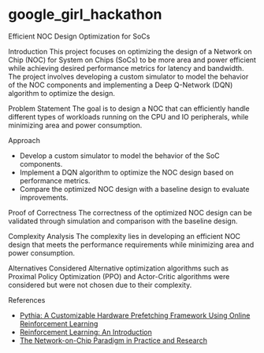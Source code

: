# google_girl_hackathon
Efficient NOC Design Optimization for SoCs

Introduction
This project focuses on optimizing the design of a Network on Chip (NOC) for System on Chips (SoCs) to be more area and power efficient while achieving desired performance metrics for latency and bandwidth. The project involves developing a custom simulator to model the behavior of the NOC components and implementing a Deep Q-Network (DQN) algorithm to optimize the design. 

Problem Statement
The goal is to design a NOC that can efficiently handle different types of workloads running on the CPU and IO peripherals, while minimizing area and power consumption. 

Approach
- Develop a custom simulator to model the behavior of the SoC components.
- Implement a DQN algorithm to optimize the NOC design based on performance metrics.
- Compare the optimized NOC design with a baseline design to evaluate improvements.

Proof of Correctness
The correctness of the optimized NOC design can be validated through simulation and comparison with the baseline design.

Complexity Analysis
The complexity lies in developing an efficient NOC design that meets the performance requirements while minimizing area and power consumption. 

Alternatives Considered
Alternative optimization algorithms such as Proximal Policy Optimization (PPO) and Actor-Critic algorithms were considered but were not chosen due to their complexity.

References
- [Pythia: A Customizable Hardware Prefetching Framework Using Online Reinforcement Learning](https://arxiv.org/pdf/2109.12021.pdf)
- [Reinforcement Learning: An Introduction](https://web.stanford.edu/class/psych209/Readings/SuttonBartoIPRLBook2ndEd.pdf)
- [The Network-on-Chip Paradigm in Practice and Research](https://ieeexplore.ieee.org/abstract/document/1511971)
